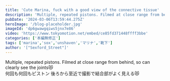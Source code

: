 ```yaml
---
title: 'Cute Marina, fuck with a good view of the connective tissue'
description: 'Multiple, repeated pistons. Filmed at close range from behind, so can clearly see the joints😻'
pubDate: '2024-03-06T13:59:44.275Z'
heroImage: '/blog-placeholder.jpg'
imageId: 'dp6gwawgqiws5jnx7e86'
video: 'https://www.tokyomotion.net/embed/ce85fd371448ffff3bbe'
categories: ['本編無修正']
tags: ['marina','sox','unshaven','マリナ','靴下']
author: '["Sexford_Street"]'
---
```


Multiple, repeated pistons. Filmed at close range from behind, so can clearly see the joints😻<br>
何回も何回もピストン 後ろから至近で撮影で結合部がよく見える😻




